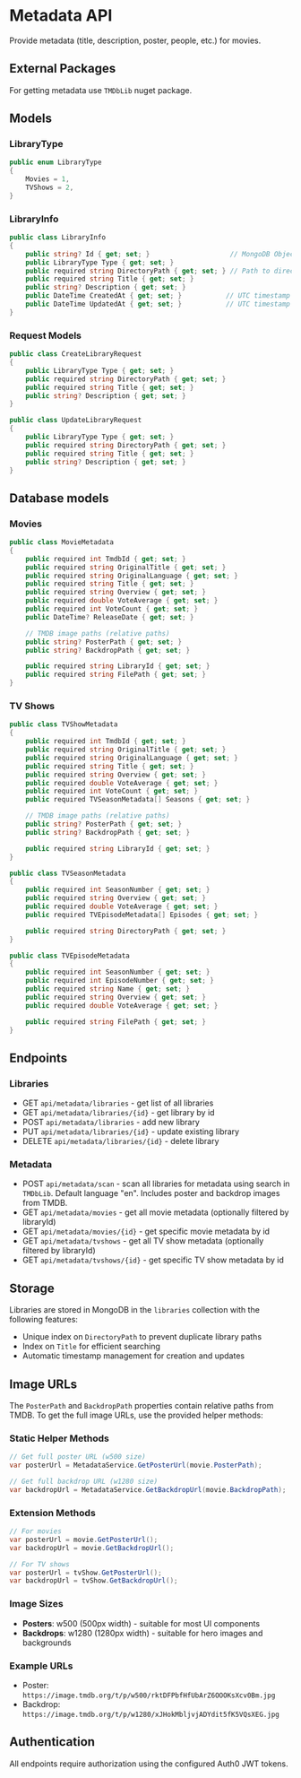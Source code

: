 # Metadata API

Provide metadata (title, description, poster, people, etc.) for movies.

## External Packages

For getting metadata use `TMDbLib` nuget package.

## Models

### LibraryType

```csharp
public enum LibraryType
{
    Movies = 1,
    TVShows = 2,
}
```

### LibraryInfo

```csharp
public class LibraryInfo
{
    public string? Id { get; set; }                    // MongoDB ObjectId
    public LibraryType Type { get; set; }
    public required string DirectoryPath { get; set; } // Path to directory with media files
    public required string Title { get; set; }
    public string? Description { get; set; }
    public DateTime CreatedAt { get; set; }           // UTC timestamp when created
    public DateTime UpdatedAt { get; set; }           // UTC timestamp when last updated
}
```

### Request Models

```csharp
public class CreateLibraryRequest
{
    public LibraryType Type { get; set; }
    public required string DirectoryPath { get; set; }
    public required string Title { get; set; }
    public string? Description { get; set; }
}

public class UpdateLibraryRequest
{
    public LibraryType Type { get; set; }
    public required string DirectoryPath { get; set; }
    public required string Title { get; set; }
    public string? Description { get; set; }
}
```

## Database models

### Movies

```csharp
public class MovieMetadata
{
    public required int TmdbId { get; set; }
    public required string OriginalTitle { get; set; }
    public required string OriginalLanguage { get; set; }
    public required string Title { get; set; }
    public required string Overview { get; set; }
    public required double VoteAverage { get; set; }
    public required int VoteCount { get; set; }
    public DateTime? ReleaseDate { get; set; }

    // TMDB image paths (relative paths)
    public string? PosterPath { get; set; }
    public string? BackdropPath { get; set; }

    public required string LibraryId { get; set; }
    public required string FilePath { get; set; }
}
```

### TV Shows

```csharp
public class TVShowMetadata
{
    public required int TmdbId { get; set; }
    public required string OriginalTitle { get; set; }
    public required string OriginalLanguage { get; set; }
    public required string Title { get; set; }
    public required string Overview { get; set; }
    public required double VoteAverage { get; set; }
    public required int VoteCount { get; set; }
    public required TVSeasonMetadata[] Seasons { get; set; }

    // TMDB image paths (relative paths)
    public string? PosterPath { get; set; }
    public string? BackdropPath { get; set; }

    public required string LibraryId { get; set; }
}

public class TVSeasonMetadata
{
    public required int SeasonNumber { get; set; }
    public required string Overview { get; set; }
    public required double VoteAverage { get; set; }
    public required TVEpisodeMetadata[] Episodes { get; set; }

    public required string DirectoryPath { get; set; }
}

public class TVEpisodeMetadata
{
    public required int SeasonNumber { get; set; }
    public required int EpisodeNumber { get; set; }
    public required string Name { get; set; }
    public required string Overview { get; set; }
    public required double VoteAverage { get; set; }

    public required string FilePath { get; set; }
}
```

## Endpoints

### Libraries

- GET `api/metadata/libraries` - get list of all libraries
- GET `api/metadata/libraries/{id}` - get library by id
- POST `api/metadata/libraries` - add new library
- PUT `api/metadata/libraries/{id}` - update existing library
- DELETE `api/metadata/libraries/{id}` - delete library

### Metadata

- POST `api/metadata/scan` - scan all libraries for metadata using search in `TMDbLib`. Default language "en". Includes poster and backdrop images from TMDB.
- GET `api/metadata/movies` - get all movie metadata (optionally filtered by libraryId)
- GET `api/metadata/movies/{id}` - get specific movie metadata by id
- GET `api/metadata/tvshows` - get all TV show metadata (optionally filtered by libraryId)
- GET `api/metadata/tvshows/{id}` - get specific TV show metadata by id

## Storage

Libraries are stored in MongoDB in the `libraries` collection with the following features:
- Unique index on `DirectoryPath` to prevent duplicate library paths
- Index on `Title` for efficient searching
- Automatic timestamp management for creation and updates

## Image URLs

The `PosterPath` and `BackdropPath` properties contain relative paths from TMDB. To get the full image URLs, use the provided helper methods:

### Static Helper Methods
```csharp
// Get full poster URL (w500 size)
var posterUrl = MetadataService.GetPosterUrl(movie.PosterPath);

// Get full backdrop URL (w1280 size)
var backdropUrl = MetadataService.GetBackdropUrl(movie.BackdropPath);
```

### Extension Methods
```csharp
// For movies
var posterUrl = movie.GetPosterUrl();
var backdropUrl = movie.GetBackdropUrl();

// For TV shows
var posterUrl = tvShow.GetPosterUrl();
var backdropUrl = tvShow.GetBackdropUrl();
```

### Image Sizes
- **Posters**: w500 (500px width) - suitable for most UI components
- **Backdrops**: w1280 (1280px width) - suitable for hero images and backgrounds

### Example URLs
- Poster: `https://image.tmdb.org/t/p/w500/rktDFPbfHfUbArZ6OOOKsXcv0Bm.jpg`
- Backdrop: `https://image.tmdb.org/t/p/w1280/xJHokMbljvjADYdit5fK5VQsXEG.jpg`

## Authentication

All endpoints require authorization using the configured Auth0 JWT tokens.